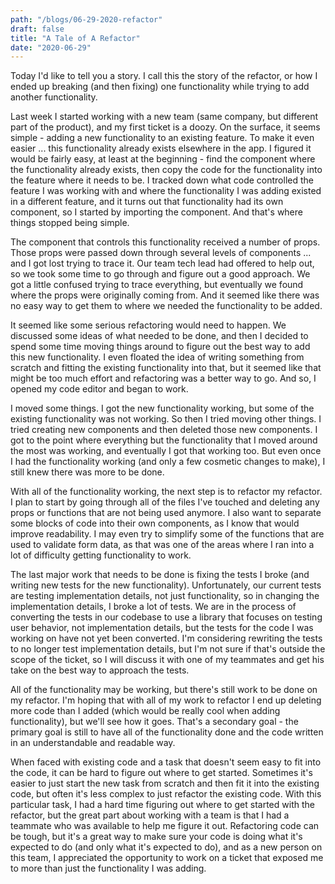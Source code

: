 ```yaml
---
path: "/blogs/06-29-2020-refactor"
draft: false 
title: "A Tale of A Refactor"
date: "2020-06-29"
---
```


Today I'd like to tell you a story. I call this the story of the refactor, or how I ended up breaking (and then fixing) one functionality while trying to add another functionality.

Last week I started working with a new team (same company, but different part of the product), and my first ticket is a doozy. On the surface, it seems simple - adding a new functionality to an existing feature. To make it even easier ... this functionality already exists elsewhere in the app. I figured it would be fairly easy, at least at the beginning - find the component where the functionality already exists, then copy the code for the functionality into the feature where it needs to be. I tracked down what code controlled the feature I was working with and where the functionality I was adding existed in a different feature, and it turns out that functionality had its own component, so I started by importing the component. And that's where things stopped being simple.

The component that controls this functionality received a number of props. Those props were passed down through several levels of components ... and I got lost trying to trace it. Our team tech lead had offered to help out, so we took some time to go through and figure out a good approach. We got a little confused trying to trace everything, but eventually we found where the props were originally coming from. And it seemed like there was no easy way to get them to where we needed the functionality to be added.

It seemed like some serious refactoring would need to happen. We discussed some ideas of what needed to be done, and then I decided to spend some time moving things around to figure out the best way to add this new functionality. I even floated the idea of writing something from scratch and fitting the existing functionality into that, but it seemed like that might be too much effort and refactoring was a better way to go. And so, I opened my code editor and began to work.

I moved some things. I got the new functionality working, but some of the existing functionality was not working. So then I tried moving other things. I tried creating new components and then deleted those new components. I got to the point where everything but the functionality that I moved around the most was working, and eventually I got that working too. But even once I had the functionality working (and only a few cosmetic changes to make), I still knew there was more to be done.

With all of the functionality working, the next step is to refactor my refactor. I plan to start by going through all of the files I've touched and deleting any props or functions that are not being used anymore. I also want to separate some blocks of code into their own components, as I know that would improve readability. I may even try to simplify some of the functions that are used to validate form data, as that was one of the areas where I ran into a lot of difficulty getting functionality to work.

The last major work that needs to be done is fixing the tests I broke (and writing new tests for the new functionality). Unfortunately, our current tests are testing implementation details, not just functionality, so in changing the implementation details, I broke a lot of tests. We are in the process of converting the tests in our codebase to use a library that focuses on testing user behavior, not implementation details, but the tests for the code I was working on have not yet been converted. I'm considering rewriting the tests to no longer test implementation details, but I'm not sure if that's outside the scope of the ticket, so I will discuss it with one of my teammates and get his take on the best way to approach the tests.

All of the functionality may be working, but there's still work to be done on my refactor. I'm hoping that with all of my work to refactor I end up deleting more code than I added (which would be really cool when adding functionality), but we'll see how it goes. That's a secondary goal - the primary goal is still to have all of the functionality done and the code written in an understandable and readable way.

When faced with existing code and a task that doesn't seem easy to fit into the code, it can be hard to figure out where to get started. Sometimes it's easier to just start the new task from scratch and then fit it into the existing code, but often it's less complex to just refactor the existing code. With this particular task, I had a hard time figuring out where to get started with the refactor, but the great part about working with a team is that I had a teammate who was available to help me figure it out. Refactoring code can be tough, but it's a great way to make sure your code is doing what it's expected to do (and only what it's expected to do), and as a new person on this team, I appreciated the opportunity to work on a ticket that exposed me to more than just the functionality I was adding.